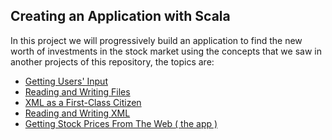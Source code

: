 Creating an Application with Scala
-----------------------
In this project we will progressively build an application to find the new worth of investments in the stock market using the concepts that we saw in another projects of this repository, the topics are:

* [Getting Users' Input](https://github.com/robsonoduarte/learn-scala/blob/master/pragmatic-scala/creating-an-application-with-scala/src/main/scala/br/com/mystudies/scala/GettingUsersInput.scala)
* [Reading and Writing Files](https://github.com/robsonoduarte/learn-scala/blob/master/pragmatic-scala/creating-an-application-with-scala/src/main/scala/br/com/mystudies/scala/ReadingAndWritingFiles.scala)
* [XML as a First-Class Citizen](https://github.com/robsonoduarte/learn-scala/blob/master/pragmatic-scala/creating-an-application-with-scala/src/main/scala/br/com/mystudies/scala/XMLAsAFirstClassCitizen.scala)
* [Reading and Writing XML](https://github.com/robsonoduarte/learn-scala/blob/master/pragmatic-scala/creating-an-application-with-scala/src/main/scala/br/com/mystudies/scala/ReadingAndWritingXML.scala)
* [Getting Stock Prices From The Web ( the app )](https://github.com/robsonoduarte/learn-scala/blob/master/pragmatic-scala/creating-an-application-with-scala/src/main/scala/br/com/mystudies/scala/GettingStockPricesFromTheWeb.scala)
